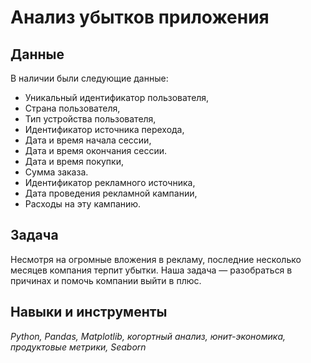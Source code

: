 # Анализ убытков приложения


## Данные

В наличии были следующие данные:
- Уникальный идентификатор пользователя,
- Страна пользователя,
- Тип устройства пользователя,
- Идентификатор источника перехода,
- Дата и время начала сессии,
- Дата и время окончания сессии.
- Дата и время покупки,
- Сумма заказа.
- Идентификатор рекламного источника,
- Дата проведения рекламной кампании,
- Расходы на эту кампанию.

## Задача

Несмотря на огромные вложения в рекламу, последние несколько месяцев компания терпит убытки. Наша задача — разобраться в причинах и помочь компании выйти в плюс.

## Навыки и инструменты
*Python, Pandas, Matplotlib, когортный анализ, юнит-экономика, продуктовые метрики, Seaborn*

